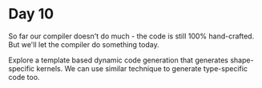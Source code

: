 # Day 10

So far our compiler doesn't do much - the code is still 100% hand-crafted. But we'll let the compiler do something today.

Explore a template based dynamic code generation that generates shape-specific kernels. We can use similar technique to generate type-specific code too.
